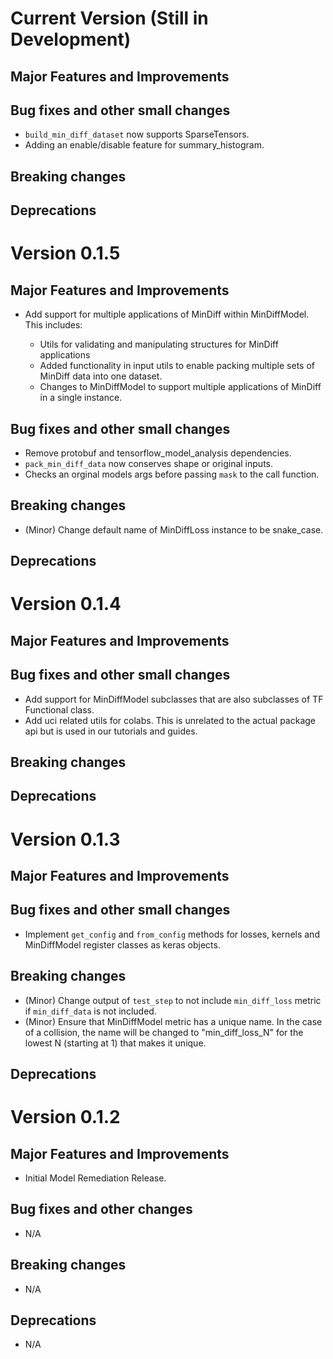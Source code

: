 <!-- mdlint off(HEADERS_TOO_MANY_H1) -->

# Current Version (Still in Development)

## Major Features and Improvements

## Bug fixes and other small changes
* `build_min_diff_dataset` now supports SparseTensors.
* Adding an enable/disable feature for summary_histogram.


## Breaking changes

## Deprecations

# Version 0.1.5

## Major Features and Improvements

* Add support for multiple applications of MinDiff within MinDiffModel. This
includes:

  *  Utils for validating and manipulating structures for MinDiff applications
  * Added functionality in input utils to enable packing multiple sets of
  MinDiff data into one dataset.
  * Changes to MinDiffModel to support multiple applications of MinDiff in a
  single instance.

## Bug fixes and other small changes
* Remove protobuf and tensorflow_model_analysis dependencies.
* `pack_min_diff_data` now conserves shape or original inputs.
* Checks an orginal models args before passing `mask` to the call function.

## Breaking changes
* (Minor) Change default name of MinDiffLoss instance to be snake_case.

## Deprecations

# Version 0.1.4

## Major Features and Improvements

## Bug fixes and other small changes

* Add support for MinDiffModel subclasses that are also subclasses of TF
Functional class.
* Add uci related utils for colabs. This is unrelated to the actual
package api but is used in our tutorials and guides.

## Breaking changes

## Deprecations

# Version 0.1.3

## Major Features and Improvements

## Bug fixes and other small changes

* Implement `get_config` and `from_config` methods for losses, kernels and
MinDiffModel register classes as keras objects.

## Breaking changes

* (Minor) Change output of `test_step` to not include `min_diff_loss` metric if
`min_diff_data` is not included.
* (Minor) Ensure that MinDiffModel metric has a unique name. In the case of a
collision, the name will be changed to "min_diff_loss_N" for the lowest N
(starting at 1) that makes it unique.

## Deprecations

# Version 0.1.2

## Major Features and Improvements

*   Initial Model Remediation Release.

## Bug fixes and other changes

*  N/A

## Breaking changes

*   N/A

## Deprecations

*   N/A
